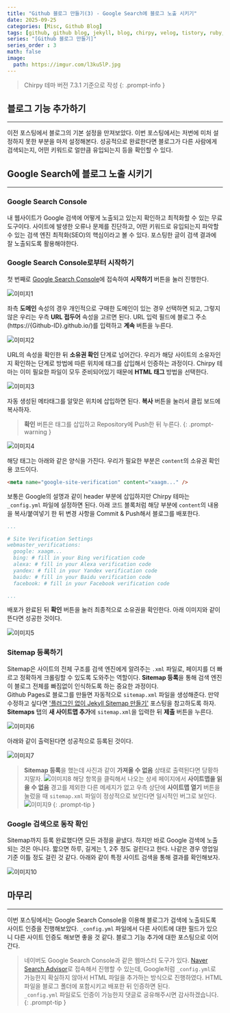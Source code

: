 ```yaml
---
title: "Github 블로그 만들기(3) - Google Search에 블로그 노출 시키기"
date: 2025-09-25
categories: [Misc, Github Blog]
tags: [github, github blog, jekyll, blog, chirpy, velog, tistory, ruby, google search, google search console, naver search advisor, github 블로그, 깃허브, 블로그, 블로그 만들기]
series: "[Github 블로그 만들기]"
series_order : 3
math: false
image:
  path: https://imgur.com/l3ku5lP.jpg
---
```


> Chirpy 테마 버전 7.3.1 기준으로 작성
{: .prompt-info }

## 블로그 기능 추가하기

---
이전 포스팅에서 블로그의 기본 설정을 만져보았다. 이번 포스팅에서는 저번에 미처 설정하지 못한 부분을 마저 설정해본다. 성공적으로 완료한다면 블로그가 다른 사람에게 검색되는지, 어떤 키워드로 얼만큼 유입되는지 등을 확인할 수 있다.

## Google Search에 블로그 노출 시키기

---

### Google Search Console

내 웹사이트가 Google 검색에 어떻게 노출되고 있는지 확인하고 최적화할 수 있는 무료 도구이다. 사이트에 발생한 오류나 문제를 진단하고, 어떤 키워드로 유입되는지 파악할 수 있는 검색 엔진 최적화(SEO)의 핵심이라고 볼 수 있다. 포스팅한 글이 검색 결과에 잘 노출되도록 활용해야한다.

### Google Search Console로부터 시작하기

첫 번째로 [Google Search Console](https://search.google.com/search-console/about)에 접속하여 **시작하기** 버튼을 눌러 진행한다.

![이미지1](https://imgur.com/AUDoNT5.png)

좌측 **도메인** 속성의 경우 개인적으로 구매한 도메인이 있는 경우 선택하면 되고, 그렇지 않은 우리는 우측 **URL 접두어** 속성을 고르면 된다. URL 입력 필드에 블로그 주소(https://{Github-ID}.github.io/)를 입력하고 **계속** 버튼을 누른다.

![이미지2](https://imgur.com/CvghIKM.png)

URL의 속성을 확인한 뒤 **소유권 확인** 단계로 넘어간다. 우리가 해당 사이트의 소유자인지 확인하는 단계로 방법에 따른 위치에 태그를 삽입해서 인증하는 과정이다. Chirpy 테마는 이미 필요한 파일이 모두 준비되어있기 때문에 **HTML 태그** 방법을 선택한다.

![이미지3](https://imgur.com/YNOdGqw.png)

자동 생성된 메타태그를 알맞은 위치에 삽입하면 된다. **복사** 버튼을 눌러서 클립 보드에 복사하자.
> **확인** 버튼은 태그를 삽입하고 Repository에 Push한 뒤 누른다.
{: .prompt-warning }

![이미지4](https://imgur.com/BWdCj74.png)

해당 태그는 아래와 같은 양식을 가진다. 우리가 필요한 부분은 `content`의 소유권 확인용 코드이다.  

```html
<meta name="google-site-verification" content="xaagm..." />
```

보통은 Google의 설명과 같이 header 부분에 삽입하지만 Chirpy 테마는 `_config.yml` 파일에 설정하면 된다. 아래 코드 블록처럼 해당 부분에 `content`의 내용을 복사/붙여넣기 한 뒤 변경 사항을 Commit & Push해서 블로그를 배포한다.

```yml
...

# Site Verification Settings
webmaster_verifications:
  google: xaagm...
  bing: # fill in your Bing verification code
  alexa: # fill in your Alexa verification code
  yandex: # fill in your Yandex verification code
  baidu: # fill in your Baidu verification code
  facebook: # fill in your Facebook verification code

...
```

배포가 완료된 뒤 **확인** 버튼을 눌러 최종적으로 소유권을 확인한다. 아래 이미지와 같이 뜬다면 성공한 것이다.

![이미지5](https://imgur.com/v2lIeeE.png)

### Sitemap 등록하기

Sitemap은 사이트의 전체 구조를 검색 엔진에게 알려주는 `.xml` 파일로, 페이지를 더 빠르고 정확하게 크롤링할 수 있도록 도와주는 역할이다. **Sitemap 등록**을 통해 검색 엔진이 블로그 전체를 빠짐없이 인식하도록 하는 중요한 과정이다.  
Github Pages로 블로그를 만들면 자동적으로 `sitemap.xml` 파일을 생성해준다. 만약 수정하고 싶다면 ['플러그인 없이 Jekyll Sitemap 만들기'](https://dveamer.github.io/homepage/Sitemap.html) 포스팅을 참고하도록 하자. **Sitemaps** 탭의 **새 사이트맵 추가**에 `sitemap.xml`을 입력한 뒤 **제출** 버튼을 누른다.

![이미지6](https://imgur.com/LI8hZ77.png)

아래와 같이 출력된다면 성공적으로 등록된 것이다.

![이미지7](https://imgur.com/THVOPCu.png)

> **Sitemap 등록**을 했는데 사진과 같이 **가져올 수 없음** 상태로 출력된다면 당황하지말자.
> ![이미지8](https://imgur.com/USfqo8U.png)
> 해당 항목을 클릭해서 나오는 상세 페이지에서 **사이트맵을 읽을 수 없음** 경고를 제외한 다른 메세지가 없고 우측 상단에 **사이트맵 열기** 버튼을 눌렀을 때 `sitemap.xml` 파일이 정상적으로 보인다면 일시적인 버그로 보인다.
> ![이미지9](https://imgur.com/eKRbjQQ.png)
{: .prompt-tip }

### Google 검색으로 동작 확인

Sitemap까지 등록 완료했다면 모든 과정을 끝냈다. 하지만 바로 Google 검색에 노출되는 것은 아니다. 짧으면 하루, 길게는 1, 2주 정도 걸린다고 한다. 나같은 경우 영업일 기준 이틀 정도 걸린 것 같다. 아래와 같이 특정 사이트 검색을 통해 결과를 확인해보자.  

![이미지10](https://imgur.com/i1unVth.png)

## 마무리

---

이번 포스팅에서는 Google Search Console을 이용해 블로그가 검색에 노출되도록 사이트 인증을 진행해보았다. `_config.yml` 파일에서 다른 사이트에 대한 필드가 있으니 다른 사이트 인증도 해보면 좋을 것 같다. 블로그 기능 추가에 대한 포스팅으로 이어간다.

> 네이버도 Google Search Console과 같은 웹마스터 도구가 있다. [Naver Search Advisor](https://searchadvisor.naver.com/)로 접속해서 진행할 수 있는데, Google처럼 `_config.yml`로 가능한지 확실하지 않아서 HTML 파일을 추가하는 방식으로 진행하였다. HTML 파일을 블로그 폴더에 포함시키고 배포한 뒤 인증하면 된다.  
> `_config.yml` 파일로도 인증이 가능한지 댓글로 공유해주시면 감사하겠습니다.
{: .prompt-tip }
